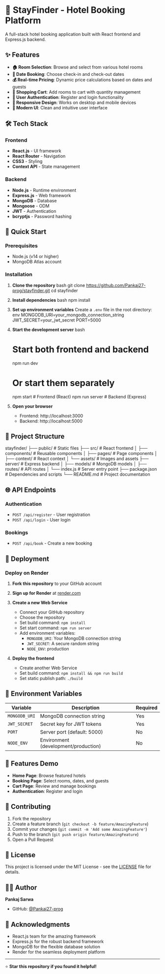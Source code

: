 # 🏨 StayFinder - Hotel Booking Platform

A full-stack hotel booking application built with React frontend and Express.js backend.

## ✨ Features

- **🏠 Room Selection**: Browse and select from various hotel rooms
- **📅 Date Booking**: Choose check-in and check-out dates
- **💰 Real-time Pricing**: Dynamic price calculations based on dates and guests
- **🛒 Shopping Cart**: Add rooms to cart with quantity management
- **👤 User Authentication**: Register and login functionality
- **📱 Responsive Design**: Works on desktop and mobile devices
- **🎨 Modern UI**: Clean and intuitive user interface

## 🛠️ Tech Stack

### Frontend
- **React.js** - UI framework
- **React Router** - Navigation
- **CSS3** - Styling
- **Context API** - State management

### Backend
- **Node.js** - Runtime environment
- **Express.js** - Web framework
- **MongoDB** - Database
- **Mongoose** - ODM
- **JWT** - Authentication
- **bcryptjs** - Password hashing

## 🚀 Quick Start

### Prerequisites
- Node.js (v14 or higher)
- MongoDB Atlas account

### Installation

1. **Clone the repository**
   bash
   git clone https://github.com/Pankaj27-prog/stayfinder.git
   cd stayfinder

2. **Install dependencies**
   bash
   npm install

3. **Set up environment variables**
   Create a `.env` file in the root directory:
   env
   MONGODB_URI=your_mongodb_connection_string
   JWT_SECRET=your_jwt_secret
   PORT=5000

4. **Start the development server**
   bash
   # Start both frontend and backend
   npm run dev

   # Or start them separately
   npm start          # Frontend (React)
   npm run server     # Backend (Express)

5. **Open your browser**
   - Frontend: http://localhost:3000
   - Backend: http://localhost:5000

## 📁 Project Structure

stayfinder/
├── public/                 # Static files
├── src/                    # React frontend
│   ├── components/         # Reusable components
│   ├── pages/             # Page components
│   ├── context/           # React context
│   └── assets/            # Images and assets
├── server/                # Express backend
│   ├── models/            # MongoDB models
│   ├── routes/            # API routes
│   └── index.js           # Server entry point
├── package.json           # Dependencies and scripts
└── README.md             # Project documentation

## 🌐 API Endpoints

### Authentication
- `POST /api/register` - User registration
- `POST /api/login` - User login

### Bookings
- `POST /api/book` - Create a new booking

## 🚀 Deployment

### Deploy on Render

1. **Fork this repository** to your GitHub account

2. **Sign up for Render** at [render.com](https://render.com)

3. **Create a new Web Service**
   - Connect your GitHub repository
   - Choose the repository
   - Set build command: `npm install`
   - Set start command: `npm run server`
   - Add environment variables:
     - `MONGODB_URI`: Your MongoDB connection string
     - `JWT_SECRET`: A secure random string
     - `NODE_ENV`: production

4. **Deploy the frontend**
   - Create another Web Service
   - Set build command: `npm install && npm run build`
   - Set static publish path: `./build`

## 🔧 Environment Variables

| Variable | Description | Required |
|----------|-------------|----------|
| `MONGODB_URI` | MongoDB connection string | Yes |
| `JWT_SECRET` | Secret key for JWT tokens | Yes |
| `PORT` | Server port (default: 5000) | No |
| `NODE_ENV` | Environment (development/production) | No |

## 📱 Features Demo

- **Home Page**: Browse featured hotels
- **Booking Page**: Select rooms, dates, and guests
- **Cart Page**: Review and manage bookings
- **Authentication**: Register and login

## 🤝 Contributing

1. Fork the repository
2. Create a feature branch (`git checkout -b feature/AmazingFeature`)
3. Commit your changes (`git commit -m 'Add some AmazingFeature'`)
4. Push to the branch (`git push origin feature/AmazingFeature`)
5. Open a Pull Request

## 📄 License

This project is licensed under the MIT License - see the [LICENSE](LICENSE) file for details.

## 👨‍💻 Author

**Pankaj Sarwa**
- GitHub: [@Pankaj27-prog](https://github.com/Pankaj27-prog)

## 🙏 Acknowledgments

- React.js team for the amazing framework
- Express.js for the robust backend framework
- MongoDB for the flexible database solution
- Render for the seamless deployment platform

---

⭐ **Star this repository if you found it helpful!**
